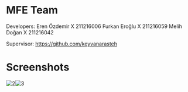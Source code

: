 # MFE Team
Developers:
Eren Özdemir X 211216006
Furkan Eroğlu X 211216059
Melih Doğan X 211216042

Supervisor: https://github.com/keyvanarasteh
 

# Screenshots
![2](https://user-images.githubusercontent.com/69398166/208772964-da6146fb-9c64-4487-a1b1-1413c2df4338.png)![3](https://user-images.githubusercontent.com/69398166/208772969-55e69e14-acb7-4126-932c-54018961ba8f.PNG)

